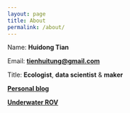 ```yaml
---
layout: page
title: About
permalink: /about/
---
```


Name: **Huidong Tian**

Email: **tienhuitung@gmail.com**

Title: **Ecologist**, **data scientist** & **maker**

[**Personal blog**](http://withr.me)

[**Underwater ROV**](http://ecorov.com)

